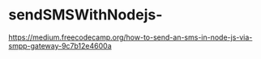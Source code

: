 # sendSMSWithNodejs-

https://medium.freecodecamp.org/how-to-send-an-sms-in-node-js-via-smpp-gateway-9c7b12e4600a
